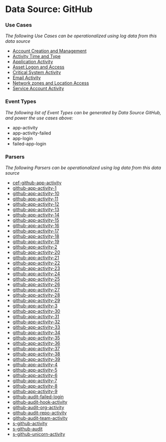 Data Source: GitHub
===================

### Use Cases

_The following Use Cases can be operationalized using log data from this data source_

* [Account Creation and Management](usecase_account_creation_and_management.md)
* [Activity Time  and Type](usecase_activity_time__and_type.md)
* [Application Activity](usecase_application_activity.md)
* [Asset Logon and Access](usecase_asset_logon_and_access.md)
* [Critical System Activity](usecase_critical_system_activity.md)
* [Email Activity](usecase_email_activity.md)
* [Network zones and Location Access](usecase_network_zones_and_location_access.md)
* [Service Account Activity](usecase_service_account_activity.md)


### Event Types

_The following list of Event Types can be generated by Data Source GitHub, and power the use cases above:_

- app-activity
- app-activity-failed
- app-login
- failed-app-login


### Parsers

_The following Parsers can be operationalized using log data from this data source_

* [cef-github-app-activity](parserContent_cef-github-app-activity.md)
* [github-app-activity-1](parserContent_github-app-activity-1.md)
* [github-app-activity-10](parserContent_github-app-activity-10.md)
* [github-app-activity-11](parserContent_github-app-activity-11.md)
* [github-app-activity-12](parserContent_github-app-activity-12.md)
* [github-app-activity-13](parserContent_github-app-activity-13.md)
* [github-app-activity-14](parserContent_github-app-activity-14.md)
* [github-app-activity-15](parserContent_github-app-activity-15.md)
* [github-app-activity-16](parserContent_github-app-activity-16.md)
* [github-app-activity-17](parserContent_github-app-activity-17.md)
* [github-app-activity-18](parserContent_github-app-activity-18.md)
* [github-app-activity-19](parserContent_github-app-activity-19.md)
* [github-app-activity-2](parserContent_github-app-activity-2.md)
* [github-app-activity-20](parserContent_github-app-activity-20.md)
* [github-app-activity-21](parserContent_github-app-activity-21.md)
* [github-app-activity-22](parserContent_github-app-activity-22.md)
* [github-app-activity-23](parserContent_github-app-activity-23.md)
* [github-app-activity-24](parserContent_github-app-activity-24.md)
* [github-app-activity-25](parserContent_github-app-activity-25.md)
* [github-app-activity-26](parserContent_github-app-activity-26.md)
* [github-app-activity-27](parserContent_github-app-activity-27.md)
* [github-app-activity-28](parserContent_github-app-activity-28.md)
* [github-app-activity-29](parserContent_github-app-activity-29.md)
* [github-app-activity-3](parserContent_github-app-activity-3.md)
* [github-app-activity-30](parserContent_github-app-activity-30.md)
* [github-app-activity-31](parserContent_github-app-activity-31.md)
* [github-app-activity-32](parserContent_github-app-activity-32.md)
* [github-app-activity-33](parserContent_github-app-activity-33.md)
* [github-app-activity-34](parserContent_github-app-activity-34.md)
* [github-app-activity-35](parserContent_github-app-activity-35.md)
* [github-app-activity-36](parserContent_github-app-activity-36.md)
* [github-app-activity-37](parserContent_github-app-activity-37.md)
* [github-app-activity-38](parserContent_github-app-activity-38.md)
* [github-app-activity-39](parserContent_github-app-activity-39.md)
* [github-app-activity-4](parserContent_github-app-activity-4.md)
* [github-app-activity-5](parserContent_github-app-activity-5.md)
* [github-app-activity-6](parserContent_github-app-activity-6.md)
* [github-app-activity-7](parserContent_github-app-activity-7.md)
* [github-app-activity-8](parserContent_github-app-activity-8.md)
* [github-app-activity-9](parserContent_github-app-activity-9.md)
* [github-audit-failed-login](parserContent_github-audit-failed-login.md)
* [github-audit-hook-activity](parserContent_github-audit-hook-activity.md)
* [github-audit-org-activity](parserContent_github-audit-org-activity.md)
* [github-audit-repo-activity](parserContent_github-audit-repo-activity.md)
* [github-audit-team-activity](parserContent_github-audit-team-activity.md)
* [s-github-activity](parserContent_s-github-activity.md)
* [s-github-audit](parserContent_s-github-audit.md)
* [s-github-unicorn-activity](parserContent_s-github-unicorn-activity.md)
